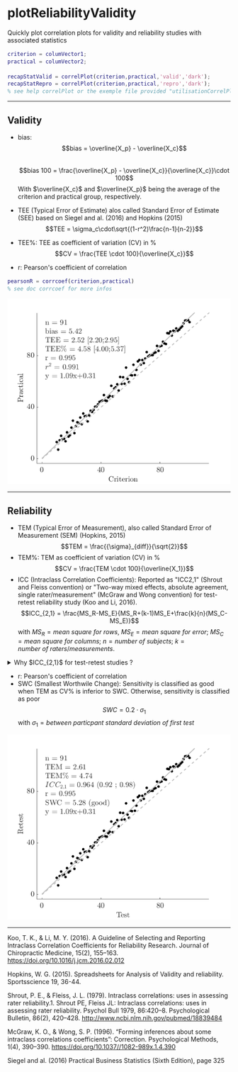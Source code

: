 # plotReliabilityValidity
Quickly plot correlation plots for validity and reliability studies with associated statistics

```MATLAB
criterion = columVector1;
practical = columVector2;

recapStatValid = correlPlot(criterion,practical,'valid','dark');
recapStatRepro = correlPlot(criterion,practical,'repro','dark');
% see help correlPlot or the exemple file provided "utilisationCorrelPlot.m" for more infos
```

______________________________________

## Validity

- bias: 
$$bias = \overline{X_p} - \overline{X_c}$$  
$$bias 100 = \frac{\overline{X_p} - \overline{X_c}}{\overline{X_c}}\cdot 100$$
With $\overline{X_c}$ and $\overline{X_p}$ being the average of the criterion and practical group, respectively.

- TEE (Typical Error of Estimate) alos called Standard Error of Estimate (SEE) based on Siegel and al. (2016) and Hopkins (2015)
$$TEE = \sigma_c\cdot\sqrt{(1-r^2)\frac{n-1}{n-2}}$$
- TEE%: TEE as coefficient of variation (CV) in %   
$$CV = \frac{TEE \cdot 100}{\overline{X_c}}$$
- r: Pearson's coefficient of correlation
```MATLAB
pearsonR = corrcoef(criterion,practical)
% see doc corrcoef for more infos
```


![alt text](https://github.com/PabRD/plotReliabilityValidity/blob/main/gitHub_ExempleValidity.png)


___________________________________
## Reliability
- TEM (Typical Error of Measurement), also called Standard Error of Measurement (SEM) (Hopkins, 2015)
$$TEM = \frac{{\sigma}_{diff}}{\sqrt{2}}$$
- TEM%: TEM as coefficient of variation (CV) in %
$$CV = \frac{TEM \cdot 100}{\overline{X_1}}$$
- ICC (Intraclass Correlation Coefficients): Reported as "ICC2,1" (Shrout and Fleiss convention) or "Two-way mixed effects, absolute agreement, single rater/measurement" (McGraw and Wong convention) for test-retest reliability study (Koo and Li, 2016).
$$ICC_{2,1} = \frac{MS_R-MS_E}{MS_R+(k-1)MS_E+\frac{k}{n}(MS_C-MS_E)}$$
with $MS_R = mean\ square\ for\ rows$, $MS_E=mean\ square\ for\ error$; $MS_C=mean\ square\ for\ columns$; $n =number\ of\ subjects$; $k = number\ of\ raters/measurements$.

<details>

<summary>Why $ICC_{2,1}$ for test-retest studies ?</summary>
"The only question to ask is whether the actual application will be based on a single measurement or the mean of multiple measurements. As for the “Model” selection, Shrout and Fleiss suggest that 2-way mixed-effects model is appropriate for testing intrarater reliability with multiple scores from the same rater, as it is not reasonable to generalize one rater’s scores to a larger population of raters. Similarly, 2-way mixed-effects model should also be used in test-retest reliability study because repeated measurements cannot be regarded as randomized samples. In addition, absolute agreement definition should always be chosen for both test-retest and intrarater reliability studies because measurements would be meaningless if there is no agreement between repeated measurements." Koo & Li (2016)

</details>


- r: Pearson's coefficient of correlation
- SWC (Smallest Worthwile Change): Sensitivity is classified as good when TEM as CV% is inferior to SWC. Otherwise, sensitivity is classified as poor
$$SWC = 0.2\cdot\sigma_1$$
with $\sigma_1 = between\ particpant\ standard\ deviation\ of\ first\ test$


![alt text](https://github.com/PabRD/plotReliabilityValidity/blob/main/gitHub_ExempleReliability.png)

__________________________________

Koo, T. K., & Li, M. Y. (2016). A Guideline of Selecting and Reporting Intraclass Correlation Coefficients for Reliability Research. Journal of Chiropractic Medicine, 15(2), 155–163. https://doi.org/10.1016/j.jcm.2016.02.012 

Hopkins, W. G. (2015). Spreadsheets for Analysis of Validity and reliability. Sportsscience 19, 36-44.

Shrout, P. E., & Fleiss, J. L. (1979). Intraclass correlations: uses in assessing rater reliability.1. Shrout PE, Fleiss JL: Intraclass correlations: uses in assessing rater reliability. Psychol Bull 1979, 86:420–8. Psychological Bulletin, 86(2), 420–428. http://www.ncbi.nlm.nih.gov/pubmed/18839484

McGraw, K. O., & Wong, S. P. (1996). “Forming inferences about some intraclass correlations coefficients”: Correction. Psychological Methods, 1(4), 390–390. https://doi.org/10.1037//1082-989x.1.4.390

Siegel and al. (2016) Practical Business Statistics (Sixth Edition), page 325
